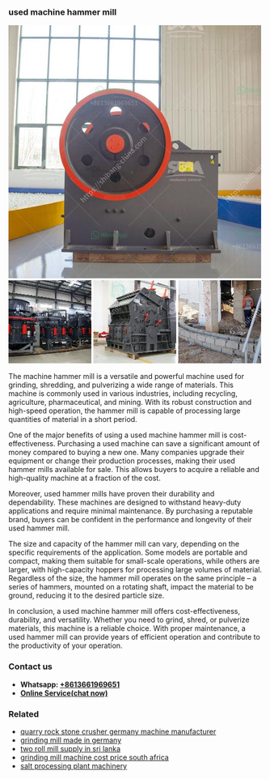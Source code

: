 <h3>used machine hammer mill</h3><img src='1704951335.jpg' alt=''><p>The machine hammer mill is a versatile and powerful machine used for grinding, shredding, and pulverizing a wide range of materials. This machine is commonly used in various industries, including recycling, agriculture, pharmaceutical, and mining. With its robust construction and high-speed operation, the hammer mill is capable of processing large quantities of material in a short period.</p><p>One of the major benefits of using a used machine hammer mill is cost-effectiveness. Purchasing a used machine can save a significant amount of money compared to buying a new one. Many companies upgrade their equipment or change their production processes, making their used hammer mills available for sale. This allows buyers to acquire a reliable and high-quality machine at a fraction of the cost.</p><p>Moreover, used hammer mills have proven their durability and dependability. These machines are designed to withstand heavy-duty applications and require minimal maintenance. By purchasing a reputable brand, buyers can be confident in the performance and longevity of their used hammer mill.</p><p>The size and capacity of the hammer mill can vary, depending on the specific requirements of the application. Some models are portable and compact, making them suitable for small-scale operations, while others are larger, with high-capacity hoppers for processing large volumes of material. Regardless of the size, the hammer mill operates on the same principle – a series of hammers, mounted on a rotating shaft, impact the material to be ground, reducing it to the desired particle size.</p><p>In conclusion, a used machine hammer mill offers cost-effectiveness, durability, and versatility. Whether you need to grind, shred, or pulverize materials, this machine is a reliable choice. With proper maintenance, a used hammer mill can provide years of efficient operation and contribute to the productivity of your operation.</p><h3>Contact us</h3><ul><li><strong>Whatsapp:&nbsp;<a href="https://wa.me/8613661969651">+8613661969651</a></strong></li><li><a href="https://swt.shibang-china.com/?git&amp;zhl&amp;used machine hammer mill"><strong>Online Service(chat now)</strong></a></li></ul><h3>Related</h3><ul><li><a href='quarry rock stone crusher germany machine manufacturer.md'>quarry rock stone crusher germany machine manufacturer</a></li><li><a href='grinding mill made in germany.md'>grinding mill made in germany</a></li><li><a href='two roll mill supply in sri lanka.md'>two roll mill supply in sri lanka</a></li><li><a href='grinding mill machine cost price south africa.md'>grinding mill machine cost price south africa</a></li><li><a href='salt processing plant machinery.md'>salt processing plant machinery</a></li></ul>